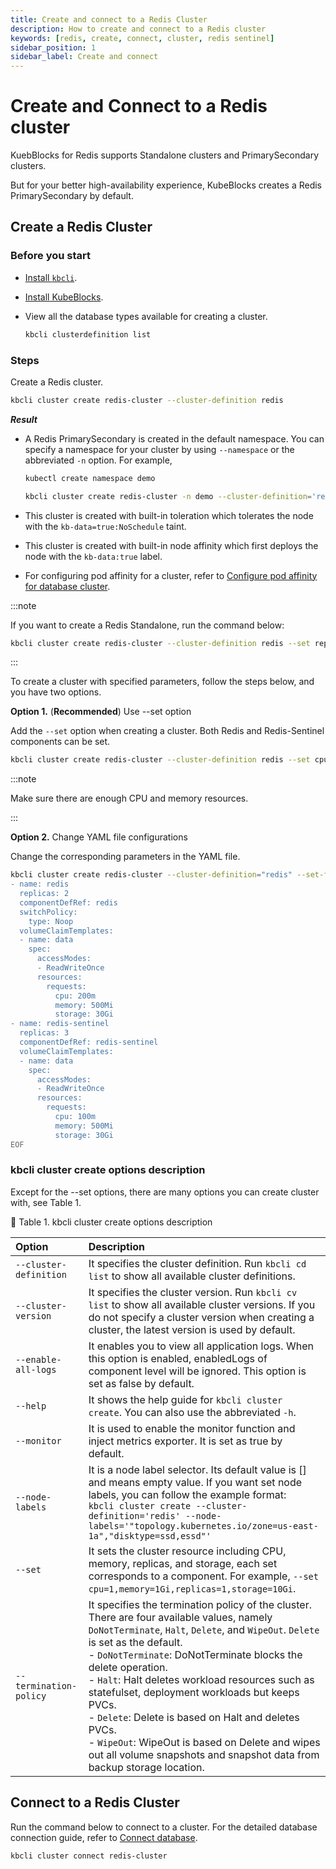 ```yaml
---
title: Create and connect to a Redis Cluster
description: How to create and connect to a Redis cluster
keywords: [redis, create, connect, cluster, redis sentinel]
sidebar_position: 1
sidebar_label: Create and connect
---
```


# Create and Connect to a Redis cluster

KuebBlocks for Redis supports Standalone clusters and PrimarySecondary clusters.

But for your better high-availability experience, KubeBlocks creates a Redis PrimarySecondary by default.

## Create a Redis Cluster

### Before you start

* [Install `kbcli`](./../../installation/install-and-uninstall-kbcli-and-kubeblocks.md#install-kbcli).
* [Install KubeBlocks](./../../installation/install-and-uninstall-kbcli-and-kubeblocks.md#install-kubeblocks).
* View all the database types available for creating a cluster.

  ```bash
  kbcli clusterdefinition list
  ```

### Steps

Create a Redis cluster.

```bash
kbcli cluster create redis-cluster --cluster-definition redis 
```

***Result***

* A Redis PrimarySecondary is created in the default namespace. You can specify a namespace for your cluster by using `--namespace` or the abbreviated `-n` option. For example,

  ```bash
  kubectl create namespace demo

  kbcli cluster create redis-cluster -n demo --cluster-definition='redis'
  ```

* This cluster is created with built-in toleration which tolerates the node with the `kb-data=true:NoSchedule` taint.
* This cluster is created with built-in node affinity which first deploys the node with the `kb-data:true` label.
* For configuring pod affinity for a cluster, refer to [Configure pod affinity for database cluster](../../resource-scheduling/resource-scheduling.md).

:::note

If you want to create a Redis Standalone, run the command below:

```bash
kbcli cluster create redis-cluster --cluster-definition redis --set replicas=1
```

:::

To create a cluster with specified parameters, follow the steps below, and you have two options.

**Option 1.** (**Recommended**) Use --set option

Add the `--set` option when creating a cluster. Both Redis and Redis-Sentinel components can be set.

```bash
kbcli cluster create redis-cluster --cluster-definition redis --set cpu=200m,memory=500Mi,storage=30Gi,type=redis --set replicas=3,cpu=200m,memory=500Mi,memory=30Gi,type=redis-sentinel
```

:::note

Make sure there are enough CPU and memory resources. 

:::

**Option 2.** Change YAML file configurations

Change the corresponding parameters in the YAML file.

```bash
kbcli cluster create redis-cluster --cluster-definition="redis" --set-file -<<EOF
- name: redis
  replicas: 2
  componentDefRef: redis
  switchPolicy:
    type: Noop
  volumeClaimTemplates:
  - name: data
    spec:
      accessModes:
      - ReadWriteOnce
      resources:
        requests:
          cpu: 200m
          memory: 500Mi
          storage: 30Gi
- name: redis-sentinel
  replicas: 3
  componentDefRef: redis-sentinel
  volumeClaimTemplates:
  - name: data
    spec:
      accessModes:
      - ReadWriteOnce
      resources:
        requests:
          cpu: 100m
          memory: 500Mi
          storage: 30Gi
EOF
```

### kbcli cluster create options description

Except for the --set options, there are many options you can create cluster with, see Table 1.

📎 Table 1. kbcli cluster create options description

| Option                 | Description                                                                                                                                                                                                                                                                                                                                                                                                                                                                                                                                                     |
|:-----------------------|:----------------------------------------------------------------------------------------------------------------------------------------------------------------------------------------------------------------------------------------------------------------------------------------------------------------------------------------------------------------------------------------------------------------------------------------------------------------------------------------------------------------------------------------------------------------|
| `--cluster-definition` | It specifies the cluster definition. Run `kbcli cd list` to show all available cluster definitions.                                                                                                                                                                                                                                                                                                                                                                                                                                                             |
| `--cluster-version`    | It specifies the cluster version. Run `kbcli cv list` to show all available cluster versions. If you do not specify a cluster version when creating a cluster, the latest version is used by default.                                                                                                                                                                                                                                                                                                                                                           |
| `--enable-all-logs`    | It enables you to view all application logs. When this option is enabled, enabledLogs of component level will be ignored. This option is set as false by default.                                                                                                                                                                                                                                                                                                                                                                                               |
| `--help`               | It shows the help guide for `kbcli cluster create`. You can also use the abbreviated `-h`.                                                                                                                                                                                                                                                                                                                                                                                                                                                                      |
| `--monitor`            | It is used to enable the monitor function and inject metrics exporter. It is set as true by default.                                                                                                                                                                                                                                                                                                                                                                                                                                                            |
| `--node-labels`        | It is a node label selector. Its default value is [] and means empty value. If you want set node labels, you can follow the example format: <br />```kbcli cluster create --cluster-definition='redis' --node-labels='"topology.kubernetes.io/zone=us-east-1a","disktype=ssd,essd"'```                                                                                                                                                                                                                                                                          |
| `--set`                | It sets the cluster resource including CPU, memory, replicas, and storage, each set corresponds to a component. For example, `--set cpu=1,memory=1Gi,replicas=1,storage=10Gi`.                                                                                                                                                                                                                                                                                                                                                                                  |
| `--termination-policy` | It specifies the termination policy of the cluster. There are four available values, namely `DoNotTerminate`, `Halt`, `Delete`, and `WipeOut`. `Delete` is set as the default. <br /> - `DoNotTerminate`: DoNotTerminate blocks the delete operation. <br /> - `Halt`: Halt deletes workload resources such as statefulset, deployment workloads but keeps PVCs. <br /> - `Delete`: Delete is based on Halt and deletes PVCs. <br /> - `WipeOut`: WipeOut is based on Delete and wipes out all volume snapshots and snapshot data from backup storage location. |

## Connect to a Redis Cluster

Run the command below to connect to a cluster. For the detailed database connection guide, refer to [Connect database](./../../connect_database/overview-of-database-connection.md).

```bash
kbcli cluster connect redis-cluster
```
